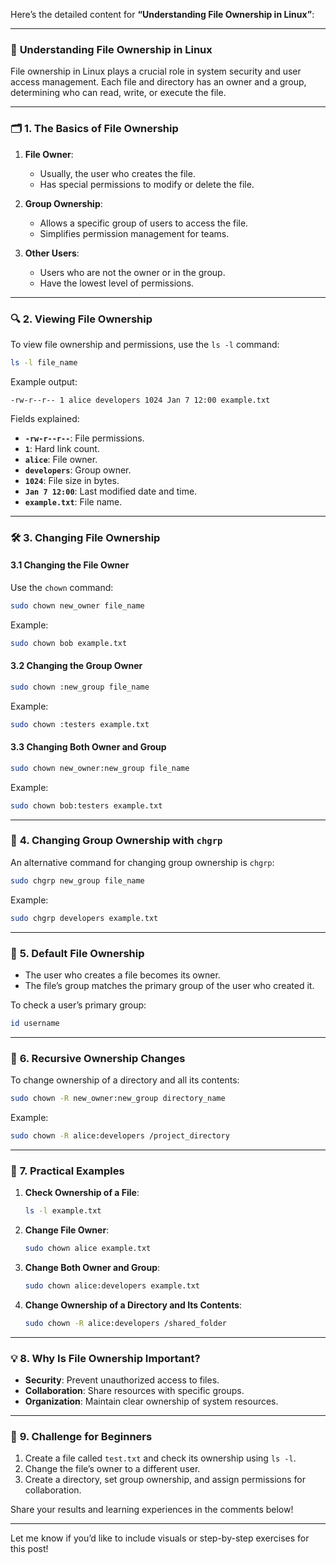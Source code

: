 Here’s the detailed content for **“Understanding File Ownership in Linux”**:  

---

### 🌟 **Understanding File Ownership in Linux**  

File ownership in Linux plays a crucial role in system security and user access management. Each file and directory has an owner and a group, determining who can read, write, or execute the file.  

---

### 🗂️ **1. The Basics of File Ownership**  

1. **File Owner**:  
   - Usually, the user who creates the file.  
   - Has special permissions to modify or delete the file.  

2. **Group Ownership**:  
   - Allows a specific group of users to access the file.  
   - Simplifies permission management for teams.  

3. **Other Users**:  
   - Users who are not the owner or in the group.  
   - Have the lowest level of permissions.  

---

### 🔍 **2. Viewing File Ownership**  

To view file ownership and permissions, use the `ls -l` command:  
```bash
ls -l file_name
```  
Example output:  
```plaintext
-rw-r--r-- 1 alice developers 1024 Jan 7 12:00 example.txt
```  

Fields explained:  
- **`-rw-r--r--`**: File permissions.  
- **`1`**: Hard link count.  
- **`alice`**: File owner.  
- **`developers`**: Group owner.  
- **`1024`**: File size in bytes.  
- **`Jan 7 12:00`**: Last modified date and time.  
- **`example.txt`**: File name.  

---

### 🛠️ **3. Changing File Ownership**  

#### **3.1 Changing the File Owner**  
Use the `chown` command:  
```bash
sudo chown new_owner file_name
```  
Example:  
```bash
sudo chown bob example.txt
```  

#### **3.2 Changing the Group Owner**  
```bash
sudo chown :new_group file_name
```  
Example:  
```bash
sudo chown :testers example.txt
```  

#### **3.3 Changing Both Owner and Group**  
```bash
sudo chown new_owner:new_group file_name
```  
Example:  
```bash
sudo chown bob:testers example.txt
```  

---

### 🔐 **4. Changing Group Ownership with `chgrp`**  

An alternative command for changing group ownership is `chgrp`:  
```bash
sudo chgrp new_group file_name
```  
Example:  
```bash
sudo chgrp developers example.txt
```  

---

### 📂 **5. Default File Ownership**  

- The user who creates a file becomes its owner.  
- The file’s group matches the primary group of the user who created it.  

To check a user’s primary group:  
```bash
id username
```  

---

### 🔄 **6. Recursive Ownership Changes**  

To change ownership of a directory and all its contents:  
```bash
sudo chown -R new_owner:new_group directory_name
```  
Example:  
```bash
sudo chown -R alice:developers /project_directory
```  

---

### 🌟 **7. Practical Examples**  

1. **Check Ownership of a File**:  
   ```bash
   ls -l example.txt
   ```  

2. **Change File Owner**:  
   ```bash
   sudo chown alice example.txt
   ```  

3. **Change Both Owner and Group**:  
   ```bash
   sudo chown alice:developers example.txt
   ```  

4. **Change Ownership of a Directory and Its Contents**:  
   ```bash
   sudo chown -R alice:developers /shared_folder
   ```  

---

### 💡 **8. Why Is File Ownership Important?**  

- **Security**: Prevent unauthorized access to files.  
- **Collaboration**: Share resources with specific groups.  
- **Organization**: Maintain clear ownership of system resources.  

---

### 🌟 **9. Challenge for Beginners**  

1. Create a file called `test.txt` and check its ownership using `ls -l`.  
2. Change the file’s owner to a different user.  
3. Create a directory, set group ownership, and assign permissions for collaboration.  

Share your results and learning experiences in the comments below!  

---  

Let me know if you’d like to include visuals or step-by-step exercises for this post!
